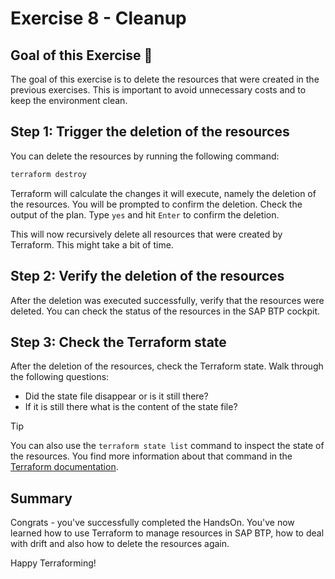 # Exercise 8 - Cleanup

## Goal of this Exercise 🎯

The goal of this exercise is to delete the resources that were created in the previous exercises. This is important to avoid unnecessary costs and to keep the environment clean.

## Step 1: Trigger the deletion of the resources

You can delete the resources by running the following command:

```bash
terraform destroy
```

Terraform will calculate the changes it will execute, namely the deletion of the resources. You will be prompted to confirm the deletion. Check the output of the plan. Type `yes` and hit `Enter` to confirm the deletion.

This will now recursively delete all resources that were created by Terraform. This might take a bit of time.

## Step 2: Verify the deletion of the resources

After the deletion was executed successfully, verify that the resources were deleted. You can check the status of the resources in the SAP BTP cockpit.

## Step 3: Check the Terraform state

After the deletion of the resources, check the Terraform state. Walk through the following questions:

- Did the state file disappear or is it still there?
- If it is still there what is the content of the state file?

> [!TIP]
> You can also use the `terraform state list` command to inspect the state of the resources. You find more information about that command in the [Terraform documentation](https://developer.hashicorp.com/terraform/cli/state/inspect).

## Summary

Congrats - you've successfully completed the HandsOn. You've now learned how to use Terraform to manage resources in SAP BTP, how to deal with drift and also how to delete the resources again.

Happy Terraforming!
